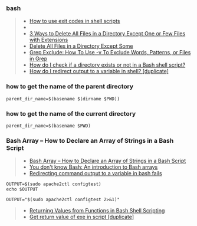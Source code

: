### bash 
> - [How to use exit codes in shell scripts](https://www.cyberciti.biz/faq/bash-get-exit-code-of-command/)
> - [](https://linuxize.com/post/how-to-check-if-string-contains-substring-in-bash/#:~:text=contains%20a%20substring.-,Using%20Wildcards,is%20contained%20in%20the%20string.) 
> - [3 Ways to Delete All Files in a Directory Except One or Few Files with Extensions](https://www.tecmint.com/delete-all-files-in-directory-except-one-few-file-extensions/)
> - [Delete All Files in a Directory Except Some](https://www.baeldung.com/linux/delete-all-exclude-some)
> - [Grep Exclude: How To Use -v To Exclude Words, Patterns, or Files in Grep](https://ioflood.com/blog/grep-exclude-how-to-use-v-to-exclude-words-patterns-or-files-in-grep/#:~:text=Excluding%20a%20pattern%20in%20grep,contain%20the%20pattern%20%27exclude_this%27.)
> - [How do I check if a directory exists or not in a Bash shell script?](https://stackoverflow.com/questions/59838/how-do-i-check-if-a-directory-exists-or-not-in-a-bash-shell-script)
> - [How do I redirect output to a variable in shell? [duplicate]](https://stackoverflow.com/questions/2559076/how-do-i-redirect-output-to-a-variable-in-shell)

### how to get the name of the parent directory
```
parent_dir_name=$(basename $(dirname $PWD))
```
### how to get the name of the current directory
```
parent_dir_name=$(basename $PWD)
```
### Bash Array – How to Declare an Array of Strings in a Bash Script
> - [Bash Array – How to Declare an Array of Strings in a Bash Script](https://www.freecodecamp.org/news/bash-array-how-to-declare-an-array-of-strings-in-a-bash-script/)
> - [You don't know Bash: An introduction to Bash arrays](https://opensource.com/article/18/5/you-dont-know-bash-intro-bash-arrays)
> - [Redirecting command output to a variable in bash fails](https://stackoverflow.com/questions/10319745/redirecting-command-output-to-a-variable-in-bash-fails)
```
OUTPUT=$(sudo apache2ctl configtest)
echo $OUTPUT
```
```
OUTPUT="$(sudo apache2ctl configtest 2>&1)"
```
> - [Returning Values from Functions in Bash Shell Scripting](https://ioflood.com/blog/bash-function-return-value/)
> - [Get return value of exe in script [duplicate]](https://stackoverflow.com/questions/18182977/get-return-value-of-exe-in-script)